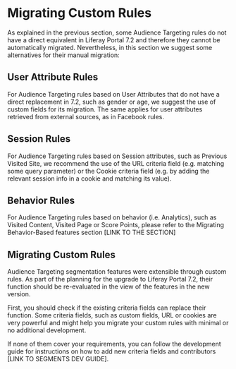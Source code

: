 # Migrating Custom Rules

As explained in the previous section, some Audience Targeting rules do not have a direct equivalent in Liferay Portal 7.2 and therefore they cannot be automatically migrated. Nevertheless, in this section we suggest some alternatives for their manual migration:

## User Attribute Rules

For Audience Targeting rules based on User Attributes that do not have a direct replacement in 7.2, such as gender or age, we suggest the use of custom fields for its migration. The same applies for user attributes retrieved from external sources, as in Facebook rules.

## Session Rules

For Audience Targeting rules based on Session attributes, such as Previous Visited Site, we recommend the use of the URL criteria field (e.g. matching some query parameter) or the Cookie criteria field (e.g. by adding the relevant session info in a cookie and matching its value). 

## Behavior Rules

For Audience Targeting rules based on behavior (i.e. Analytics), such as Visited Content, Visited Page or Score Points, please refer to the Migrating Behavior-Based features section [LINK TO THE SECTION]

## Migrating Custom Rules

Audience Targeting segmentation features were extensible through custom rules. As part of the planning for the upgrade to Liferay Portal 7.2, their function should be re-evaluated in the view of the features in the new version. 

First, you should check if the existing criteria fields can replace their function. Some criteria fields, such as custom fields, URL or cookies are very powerful and might help you migrate your custom rules with minimal or no additional development. 

If none of them cover your requirements, you can follow the development guide for instructions on how to add new criteria fields and contributors [LINK TO SEGMENTS DEV GUIDE].
